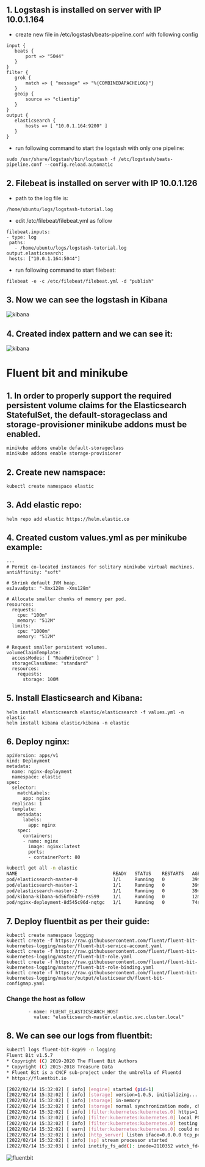 ## 1. Logstash is installed on server with IP 10.0.1.164
 - create new file in /etc/logstash/beats-pipeline.conf with following config
 ```
 input {
    beats {
        port => "5044"
    }
}
 filter {
    grok {
        match => { "message" => "%{COMBINEDAPACHELOG}"}
    }
    geoip {
        source => "clientip"
    }
}
output {
    elasticsearch {
        hosts => [ "10.0.1.164:9200" ]
    }
}
```
 - run following command to start the logstash with only one pipeline:
 ```
 sudo /usr/share/logstash/bin/logstash -f /etc/logstash/beats-pipeline.conf --config.reload.automatic
 ```
## 2. Filebeat is installed on server with IP 10.0.1.126
 - path to the log file is:
 ```
 /home/ubuntu/logs/logstash-tutorial.log
 ```
 - edit /etc/filebeat/filebeat.yml as follow
 ```
 filebeat.inputs:
 - type: log
  paths:
    - /home/ubuntu/logs/logstash-tutorial.log
 output.elasticsearch:
  hosts: ["10.0.1.164:5044"]
  ```
 - run following command to start filebeat:
```
filebeat -e -c /etc/filebeat/filebeat.yml -d "publish"
```
## 3. Now we can see the logstash in Kibana
![kibana](logstash.png)

## 4. Created index pattern and we can see it:
![kibana](index_p.png)

# Fluent bit and minikube
## 1. In order to properly support the required persistent volume claims for the Elasticsearch StatefulSet, the default-storageclass and storage-provisioner minikube addons must be enabled.
```
minikube addons enable default-storageclass
minikube addons enable storage-provisioner
```
## 2. Create new namspace:
```
kubectl create namespace elastic
```
## 3. Add elastic repo:
```
helm repo add elastic https://helm.elastic.co
```
## 4. Created custom values.yml as per minikube example:
```YML
---
# Permit co-located instances for solitary minikube virtual machines.
antiAffinity: "soft"

# Shrink default JVM heap.
esJavaOpts: "-Xmx128m -Xms128m"

# Allocate smaller chunks of memory per pod.
resources:
  requests:
    cpu: "100m"
    memory: "512M"
  limits:
    cpu: "1000m"
    memory: "512M"

# Request smaller persistent volumes.
volumeClaimTemplate:
  accessModes: [ "ReadWriteOnce" ]
  storageClassName: "standard"
  resources:
    requests:
      storage: 100M
```
## 5. Install Elasticsearch and Kibana:
```
helm install elasticsearch elastic/elasticsearch -f values.yml -n elastic
helm install kibana elastic/kibana -n elastic
```
## 6. Deploy nginx:
```YML
apiVersion: apps/v1
kind: Deployment
metadata:
  name: nginx-deployment
  namespace: elastic
spec:
  selector:
    matchLabels:
      app: nginx
  replicas: 1 
  template:
    metadata:
      labels:
        app: nginx
    spec:
      containers:
      - name: nginx
        image: nginx:latest
        ports:
        - containerPort: 80
```
```bash
kubectl get all -n elastic
NAME                                   READY   STATUS    RESTARTS   AGE
pod/elasticsearch-master-0             1/1     Running   0          39m
pod/elasticsearch-master-1             1/1     Running   0          39m
pod/elasticsearch-master-2             1/1     Running   0          39m
pod/kibana-kibana-6d56fb6bf9-rs599     1/1     Running   0          12m
pod/nginx-deployment-8d545c96d-nqtgc   1/1     Running   0          74s
```
## 7. Deploy fluentbit as per their guide:
```
kubectl create namespace logging
kubectl create -f https://raw.githubusercontent.com/fluent/fluent-bit-kubernetes-logging/master/fluent-bit-service-account.yaml
kubectl create -f https://raw.githubusercontent.com/fluent/fluent-bit-kubernetes-logging/master/fluent-bit-role.yaml
kubectl create -f https://raw.githubusercontent.com/fluent/fluent-bit-kubernetes-logging/master/fluent-bit-role-binding.yaml
kubectl create -f https://raw.githubusercontent.com/fluent/fluent-bit-kubernetes-logging/master/output/elasticsearch/fluent-bit-configmap.yaml
```
### Change the host as follow
```YML
        - name: FLUENT_ELASTICSEARCH_HOST
          value: "elasticsearch-master.elastic.svc.cluster.local"
```
## 8. We can see our logs from fluentbit:
```bash
kubectl logs fluent-bit-8cp99 -n logging
Fluent Bit v1.5.7
* Copyright (C) 2019-2020 The Fluent Bit Authors
* Copyright (C) 2015-2018 Treasure Data
* Fluent Bit is a CNCF sub-project under the umbrella of Fluentd
* https://fluentbit.io

[2022/02/14 15:32:02] [ info] [engine] started (pid=1)
[2022/02/14 15:32:02] [ info] [storage] version=1.0.5, initializing...
[2022/02/14 15:32:02] [ info] [storage] in-memory
[2022/02/14 15:32:02] [ info] [storage] normal synchronization mode, checksum disabled, max_chunks_up=128
[2022/02/14 15:32:02] [ info] [filter:kubernetes:kubernetes.0] https=1 host=kubernetes.default.svc port=443
[2022/02/14 15:32:02] [ info] [filter:kubernetes:kubernetes.0] local POD info OK
[2022/02/14 15:32:02] [ info] [filter:kubernetes:kubernetes.0] testing connectivity with API server...
[2022/02/14 15:32:02] [ warn] [filter:kubernetes:kubernetes.0] could not get meta for POD fluent-bit-8cp99
[2022/02/14 15:32:02] [ info] [http_server] listen iface=0.0.0.0 tcp_port=2020
[2022/02/14 15:32:02] [ info] [sp] stream processor started
[2022/02/14 15:32:03] [ info] inotify_fs_add(): inode=2110352 watch_fd=8 name=/var/log/containers/nginx-deployment-8d545c96d-nqtgc_elastic_nginx-6ed00ae0bcacb2526d3fa9942f258c2b813f5d0b49ea7cc2d6314d17ab10639b.log
```
![fluentbit](fluentbit.png)